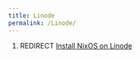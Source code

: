 ```yaml
---
title: Linode
permalink: /Linode/
---
```


1.  REDIRECT [Install NixOS on Linode](/Install_NixOS_on_Linode "wikilink")
